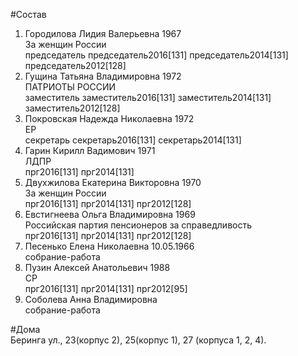 #Состав  
1. Городилова Лидия Валерьевна 1967  
    За женщин России  
    председатель председатель2016[131] председатель2014[131] председатель2012[128]  
2. Гущина Татьяна Владимировна 1972  
    ПАТРИОТЫ РОССИИ  
    заместитель заместитель2016[131] заместитель2014[131] заместитель2012[128]  
3. Покровская Надежда Николаевна 1972  
    ЕР  
    секретарь секретарь2016[131] секретарь2014[131]  
4. Гарин Кирилл Вадимович 1971  
    ЛДПР  
    прг2016[131] прг2014[131]  
5. Двухжилова Екатерина Викторовна 1970  
    За женщин России  
    прг2016[131] прг2014[131] прг2012[128]  
6. Евстигнеева Ольга Владимировна 1969  
    Российская партия пенсионеров за справедливость  
    прг2016[131] прг2014[131] прг2012[128]  
7. Песенько Елена Николаевна 10.05.1966  
    собрание-работа  
8. Пузин Алексей Анатольевич 1988  
    СР  
    прг2016[131] прг2014[131] прг2012[95]  
9. Соболева Анна Владимировна  
    собрание-работа  
  
#Дома  
Беринга ул.,    23(корпус 2), 25(корпус 1), 27 (корпуса 1, 2, 4).  
  
